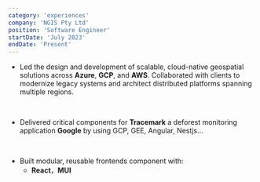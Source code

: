 ```yaml
---
category: 'experiences'
company: 'NGIS Pty Ltd'
position: 'Software Engineer'
startDate: 'July 2023'
endDate: 'Present'
---
```


- Led the design and development of scalable, cloud-native geospatial solutions across **Azure**, **GCP**, and **AWS**. Collaborated with clients to modernize legacy systems and architect distributed platforms spanning multiple regions.

</br>

- Delivered critical components for **Tracemark** a deforest monitoring application **Google** by using GCP, GEE, Angular, Nestjs...

</br>

- Built modular, reusable frontends component with:
  - **React**，**MUI**



